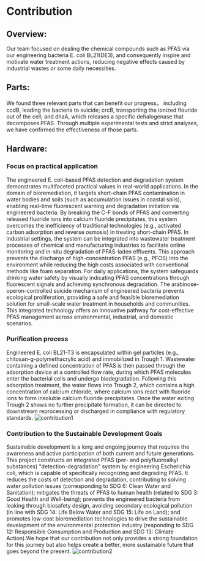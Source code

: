 # Contribution

## Overview:
Our team focused on dealing the chemical compounds such as PFAS via our engineering bacteria E. coli BL21(DE3), and consequently inspire and motivate water treatment actions, reducing negative effects caused by industrial wastes or some daily necessities.

## Parts:
We found three relevant parts that can benefit our progress， including ccdB, leading the bacteria to suicide; crcB, transporting the ionized flouride out of the cell; and dhaA, which releases a specific dehalogenase that decomposes PFAS. Through multiple experimental tests and strict analyses, we have confirmed the effectiveness of those parts.

## Hardware:

### Focus on practical application

The engineered E. coli-based PFAS detection and degradation system demonstrates multifaceted practical values in real-world applications. In the domain of bioremediation, it targets short-chain PFAS contamination in water bodies and soils (such as accumulation issues in coastal soils), enabling real-time fluorescent warning and degradation initiation via engineered bacteria. By breaking the C-F bonds of PFAS and converting released fluoride ions into calcium fluoride precipitates, this system overcomes the inefficiency of traditional technologies (e.g., activated carbon adsorption and reverse osmosis) in treating short-chain PFAS.
In industrial settings, the system can be integrated into wastewater treatment processes of chemical and manufacturing industries to facilitate online monitoring and in-situ degradation of PFAS-laden effluents. This approach prevents the discharge of high-concentration PFAS (e.g., PFOS) into the environment while reducing the high costs associated with conventional methods like foam separation.
For daily applications, the system safeguards drinking water safety by visually indicating PFAS concentrations through fluorescent signals and achieving synchronous degradation. The arabinose-operon-controlled suicide mechanism of engineered bacteria prevents ecological proliferation, providing a safe and feasible bioremediation solution for small-scale water treatment in households and communities. This integrated technology offers an innovative pathway for cost-effective PFAS management across environmental, industrial, and domestic scenarios.

### Purification process

Engineered E. coli BL21-T3 is encapsulated within gel particles (e.g., chitosan-g-polymethacrylic acid) and immobilized in Trough 1. Wastewater containing a defined concentration of PFAS is then passed through the adsorption device at a controlled flow rate, during which PFAS molecules enter the bacterial cells and undergo biodegradation. Following this adsorption treatment, the water flows into Trough 2, which contains a high concentration of calcium chloride, where calcium ions react with fluoride ions to form insoluble calcium fluoride precipitates. Once the water exiting Trough 2 shows no further precipitate formation, it can be directed to downstream reprocessing or discharged in compliance with regulatory standards.
![contribution1](https://static.igem.wiki/teams/5838/project/contribution1.webp)

### Contribution to the Sustainable Development Goals

Sustainable development is a long and ongoing journey that requires the awareness and active participation of both current and future generations. This project constructs an integrated PFAS (per- and polyfluoroalkyl substances) "detection-degradation" system by engineering Escherichia coli, which is capable of specifically recognizing and degrading PFAS. It reduces the costs of detection and degradation, contributing to solving water pollution issues (corresponding to SDG 6: Clean Water and Sanitation); mitigates the threats of PFAS to human health (related to SDG 3: Good Health and Well-being); prevents the engineered bacteria from leaking through biosafety design, avoiding secondary ecological pollution (in line with SDG 14: Life Below Water and SDG 15: Life on Land); and promotes low-cost bioremediation technologies to drive the sustainable development of the environmental protection industry (responding to SDG 12: Responsible Consumption and Production and SDG 13: Climate Action).We hope that our contribution not only provides a strong foundation for this journey but also helps create a better, more sustainable future that goes beyond the present.
![contribution2](https://static.igem.wiki/teams/5838/project/contribution2.webp)